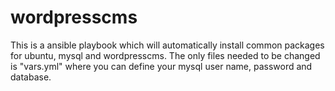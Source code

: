 # wordpresscms

This is a ansible playbook which will automatically install common packages for ubuntu, mysql and wordpresscms. The only files needed to be changed is "vars.yml" where you can define your mysql user name, password and database. 
